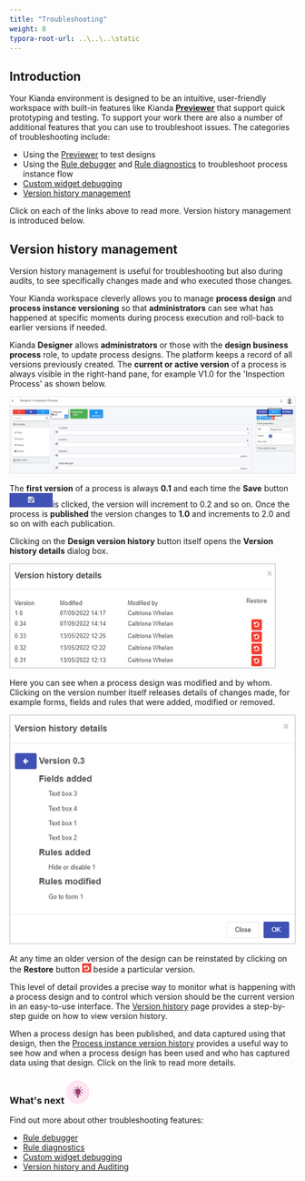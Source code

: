 ```yaml
---
title: "Troubleshooting"
weight: 8
typora-root-url: ..\..\..\static
---
```


## Introduction

Your Kianda environment is designed to be an intuitive, user-friendly workspace with built-in features like Kianda [**Previewer**](/docs/platform/application-designer/designer/previewer/) that support quick prototyping and testing. To support your work there are also a number of additional features that you can use to troubleshoot issues. The categories of troubleshooting include:

- Using the [Previewer](/docs/platform/application-designer/designer/previewer/) to test designs
- Using the [Rule debugger](/docs/troubleshooting/rule-debugger) and [Rule diagnostics](/docs/troubleshooting/rule-diagnostics) to troubleshoot process instance flow
- [Custom widget debugging](/docs/troubleshooting/custom-widget-debugging/) 
- [Version history management](/docs/troubleshooting/version-history-and-auditing)

Click on each of the links above to read more. Version history management is introduced below.



## Version history management

Version history management is useful for troubleshooting but also during audits, to see specifically changes made and who executed those changes. 

Your Kianda workspace cleverly allows you to manage **process design** and **process instance versioning** so that **administrators** can see what has happened at specific moments during process execution and roll-back to earlier versions if needed.  

Kianda **Designer** allows **administrators** or those with the **design business process** role, to update process designs. The platform keeps a record of all versions previously created. The **current or active version** of a process is always visible in the right-hand pane, for example V1.0 for the 'Inspection Process' as shown below.

![Process version history](/images/published-version.jpg)

The **first version** of a process is always **0.1** and each time the **Save** button ![Save button](/images/saveprocess.png)is clicked, the version will increment to 0.2 and so on. Once the process is **published** the version changes to **1.0** and increments to 2.0 and so on with each publication. 

Clicking on the **Design version history** button itself opens the **Version history details** dialog box. 

![Version history details example](/images/version-history-details-eg.jpg)

Here you can see when a process design was modified and by whom. Clicking on the version number itself releases details of changes made, for example forms, fields and rules that were added,  modified or removed.

![Version history details example](/images/version-history-details-example.jpg)

At any time an older version of the design can be reinstated by clicking on the **Restore** button ![Restore button](/images/restore.png) beside a particular version.

This level of detail provides a precise way to monitor what is happening with a process design and to control which version should be the current version in an easy-to-use interface. The [Version history](/docs/platform/application-designer/designer/version-history/) page provides a step-by-step guide on how to view version history. 

When a process design has been published, and data captured using that design, then the [Process instance version history](/docs/troubleshooting/version-history-and-auditing) provides a useful way to see how and when a process design has been used and who has captured data using that design. Click on the link to read more details. 

### What's next  ![Idea icon](/images/18.png) ###

Find out more about other troubleshooting features:

- [Rule debugger](/docs/troubleshooting/rule-debugger)
- [Rule diagnostics](/docs/troubleshooting/rule-diagnostics/)
- [Custom widget debugging](/docs/troubleshooting/custom-widget-debugging/)
- [Version history and Auditing](/docs/troubleshooting/version-history-and-auditing)

